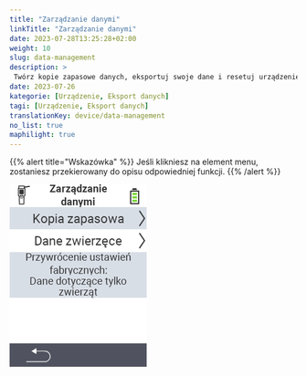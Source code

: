 ```yaml
---
title: "Zarządzanie danymi"
linkTitle: "Zarządzanie danymi"
date: 2023-07-28T13:25:28+02:00
weight: 10
slug: data-management
description: >
 Twórz kopie zapasowe danych, eksportuj swoje dane i resetuj urządzenie
date: 2023-07-26
kategorie: [Urządzenie, Eksport danych]
tagi: [Urządzenie, Eksport danych]
translationKey: device/data-management
no_list: true
maphilight: true
---
```

{{% alert title="Wskazówka" %}}
Jeśli klikniesz na element menu, zostaniesz przekierowany do opisu odpowiedniej funkcji.
{{% /alert %}}

<img src="menu.png" alt="Zarządzanie danymi VitalControl" title="Zarządzanie danymi" usemap="#workmap" class="maphilight" />

<map name="workmap">
  <area shape="rect" coords="2,40,238,80" alt="Kopia zapasowa danych" title="Instrukcje dotyczące tworzenia kopii zapasowej można znaleźć tutaj&#10;Kliknięcie myszą: otwórz dokumentację" href="/pl/docs/device/data-management/data-backup/">

  <area shape="rect" coords="2,80,238,120" alt="Dane zwierząt" title="Instrukcje dotyczące przywracania kopii zapasowej można znaleźć tutaj&#10;Kliknięcie myszą: otwórz dokumentację" href="/pl/docs/device/data-management/animal-data/">

  <area shape="rect" coords="2,120,238,200" alt="Reset do ustawień fabrycznych" title="Wszystkie informacje i instrukcje dotyczące resetowania urządzenia i danych zwierząt można znaleźć tutaj&#10;Kliknięcie myszą: otwórz dokumentację" href="/pl/docs/reset/">

  <area shape="rect" coords="2,282,120,319" alt="Powrót" title="Wszystkie informacje i instrukcje dotyczące eksportowania danych zwierząt można znaleźć tutaj&#10;Kliknięcie myszą: otwórz dokumentację" href="/pl/docs/device/">
</map>
